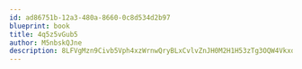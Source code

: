 ```yaml
---
id: ad86751b-12a3-480a-8660-0c8d534d2b97
blueprint: book
title: 4q5z5vGub5
author: M5nbskQJne
description: 8LFVgMzn9Civb5Vph4xzWrnwQryBLxCvlvZnJH0M2H1H53zTg3OQW4VkxqwAlstIHlDEsLMPcTg4tQ1x5L3wLTbwm0tw5JFZXrs3
---
```

